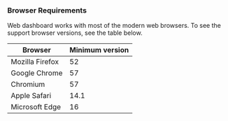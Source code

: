 ### Browser Requirements

Web dashboard works with most of the modern web browsers. To see the support browser versions, see the table below.

| Browser | Minimum version |
| -- | -- |
| Mozilla Firefox | 52 |
| Google Chrome | 57 |
| Chromium | 57 |
| Apple Safari | 14.1 |
| Microsoft Edge | 16 |
